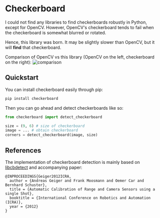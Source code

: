 # Checkerboard

I could not find any libraries to find checkerboards robustly in Python, except for OpenCV.
However, OpenCV's checkerboard tends to fail when the checkerboard is somewhat blurred or rotated.

Hence, this library was born. It may be slightly slower than OpenCV, but it will **find** that checkerboard.

Comparison of OpenCV vs this library (OpenCV on the left, checkerboard on the right):
![comparison](https://thumbs.gfycat.com/HomelyAccurateBettong.webp)

## Quickstart

You can install checkerboard easily through pip:
```bash
pip install checkerboard
```

Then you can go ahead and detect checkerboards like so:
```python
from checkerboard import detect_checkerboard

size = (9, 6) # size of checkerboard
image = ... # obtain checkerboard
corners = detect_checkerboard(image, size)
```

## References

The implementation of checkerboard detection is mainly based on [libcbdetect](http://www.cvlibs.net/software/libcbdetect/) 
and accompanying paper:
```
@INPROCEEDINGS{Geiger2012ICRA,
  author = {Andreas Geiger and Frank Moosmann and Oemer Car and Bernhard Schuster},
  title = {Automatic Calibration of Range and Camera Sensors using a single Shot},
  booktitle = {International Conference on Robotics and Automation (ICRA)},
  year = {2012}
} 
```

